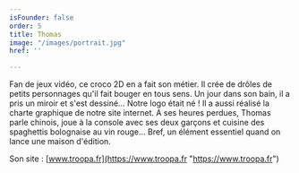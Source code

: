 ```yaml
---
isFounder: false
order: 5
title: Thomas
image: "/images/portrait.jpg"
href: ''

---
```

Fan de jeux vidéo, ce croco 2D en a fait son métier. Il crée de drôles de petits personnages qu'il fait bouger en tous sens. Un jour dans son bain, il a pris un miroir et s'est dessiné… Notre logo était né ! Il a aussi réalisé la charte graphique de notre site internet. A ses heures perdues, Thomas parle chinois, joue à la console avec ses deux garçons et cuisine des spaghettis bolognaise au vin rouge… Bref, un élément essentiel quand on lance une maison d'édition.

Son site : [www.troopa.fr](https://www.troopa.fr "https://www.troopa.fr")